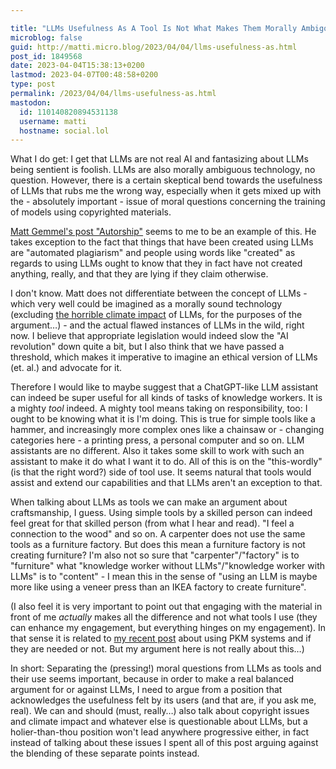 ```yaml
---

title: "LLMs Usefulness As A Tool Is Not What Makes Them Morally Ambigous"
microblog: false
guid: http://matti.micro.blog/2023/04/04/llms-usefulness-as.html
post_id: 1849568
date: 2023-04-04T15:38:13+0200
lastmod: 2023-04-07T00:48:58+0200
type: post
permalink: /2023/04/04/llms-usefulness-as.html
mastodon:
  id: 110140820894531138
  username: matti
  hostname: social.lol
---
```

What I do get: I get that LLMs are not real AI and fantasizing about LLMs being sentient is foolish. LLMs are also morally ambiguous technology, no question. However, there is a certain skeptical bend towards the usefulness of LLMs that rubs me the wrong way, especially when it gets mixed up with the - absolutely important - issue of moral questions concerning the training of models using copyrighted materials.

[Matt Gemmel's post "Autorship"](https://mattgemmell.com/authorship/) seems to me to be an example of this. He takes exception to the fact that things that have been created using LLMs are "automated plagiarism" and people using words like "created" as regards to using LLMs ought to know that they in fact have not created anything, really, and that they are lying if they claim otherwise.

I don't know. Matt does not differentiate between the concept of LLMs - which very well could be imagined as a morally sound technology (excluding [the horrible climate impact](https://limited.systems/articles/climate-cost-of-ai-revolution/) of LLMs, for the purposes of the argument…) - and the actual flawed instances of LLMs in the wild, right now. I believe that appropriate legislation would indeed slow the "AI revolution" down quite a bit, but I also think that we have passed a threshold, which makes it imperative to imagine an ethical version of LLMs (et. al.) and advocate for it.

Therefore I would like to maybe suggest that a ChatGPT-like LLM assistant can indeed be super useful for all kinds of tasks of knowledge workers. It is a mighty _tool_ indeed. A mighty tool means taking on responsibility, too: I ought to be knowing what it is I'm doing. This is true for simple tools like a hammer, and increasingly more complex ones like a chainsaw or - changing categories here - a printing press, a personal computer and so on. LLM assistants are no different. Also it takes some skill to work with such an assistant to make it do what I want it to do. All of this is on the "this-wordly" (is that the right word?) side of tool use. It seems natural that tools would assist and extend our capabilities and that LLMs aren't an exception to that.

When talking about LLMs as tools we can make an argument about craftsmanship, I guess. Using simple tools by a skilled person can indeed feel great for that skilled person (from what I hear and read). "I feel a connection to the wood" and so on. A carpenter does not use the same tools as a furniture factory. But does this mean a furniture factory is not creating furniture? I'm also not so sure that "carpenter"/"factory" is to "furniture" what "knowledge worker without LLMs"/"knowledge worker with LLMs" is to "content" - I mean this in the sense of "using an LLM is maybe more like using a veneer press than an IKEA factory to create furniture".

(I also feel it is very important to point out that engaging with the material in front of me _actually_ makes all the difference and not what tools I use (they can enhance my engagement, but everything hinges on my engagement). In that sense it is related to [my recent post](https://blog.martin-haehnel.de/2023/04/02/tools-make-knowledge.html) about using PKM systems and if they are needed or not. But my argument here is not really about this…)

In short: Separating the (pressing!) moral questions from LLMs as tools and their use seems important, because in order to make a real balanced argument for or against LLMs, I need to argue from a position that acknowledges the usefulness felt by its users (and that are, if you ask me, real). We can and should (must, really…) also talk about copyright issues and climate impact and whatever else is questionable about LLMs, but a holier-than-thou position won't lead anywhere progressive either, in fact instead of talking about these issues I spent all of this post arguing against the blending of these separate points instead.
